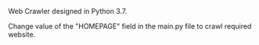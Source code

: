 Web Crawler designed in Python 3.7.

Change value of the "HOMEPAGE" field in the main.py file to crawl required website.
